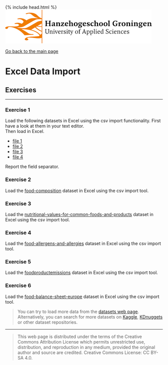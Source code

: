 {% include head.html %}
![Hanze](../hanze/hanze.png)

[Go back to the main page](../index.md)


# Excel Data Import

## Exercises

---

### Exercise 1

Load the following datasets in Excel using the csv import functionality. First have a look at them in your text editor.  
Then load in Excel.  

- [file 1](./files_03_data_import_exercises/Food_composition_1.csv)  
- [file 2](./files_03_data_import_exercises/Food_composition_2.csv)  
- [file 3](./files_03_data_import_exercises/Food_composition_3.csv)  
- [file 4](./files_03_data_import_exercises/Food_composition_4.csv)  

Report the field separator.

### Exercise 2

Load the [food-composition](https://www.kaggle.com/datasets/vinitshah0110/food-composition) dataset in Excel using the csv import tool.

### Exercise 3

Load the [nutritional-values-for-common-foods-and-products](https://www.kaggle.com/datasets/trolukovich/nutritional-values-for-common-foods-and-products) dataset in Excel using the csv import tool.

### Exercise 4

Load the [food-allergens-and-allergies](https://www.kaggle.com/datasets/boltcutters/food-allergens-and-allergies) dataset in Excel using the csv import tool.

### Exercise 5

Load the [foodproductemissions](https://www.kaggle.com/datasets/amandaroseknudsen/foodproductemissions) dataset in Excel using the csv import tool.

### Exercise 6

Load the [food-balance-sheet-europe](https://www.kaggle.com/datasets/cameronappel/food-balance-sheet-europe)
 dataset in Excel using the csv import tool.

>You can try to load more data from the [datasets web page](https://bml-research.github.io/data_analysis/data_sets/data_sets.html).
>Alternatively, you can search for more datasets on [Kaggle](https://www.kaggle.com/), [KDnuggets](https://www.kdnuggets.com/) or other dataset repositories. 



---


>This web page is distributed under the terms of the Creative Commons Attribution License which permits unrestricted use, distribution, and reproduction in any medium, provided the original author and source are credited.
>Creative Commons License: CC BY-SA 4.0.


